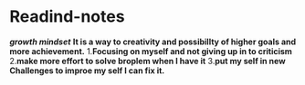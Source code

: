 # Readind-notes
***growth mindset***
**It is a way to creativity and possibillty of higher goals and more achievement.**
1.**Focusing on myself and not giving up in to criticism**
2.**make more effort to solve broplem when I have it**
3.**put my self in new Challenges to improe my self I can fix it.**

